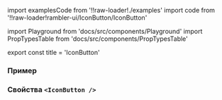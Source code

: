 import examplesCode from '!!raw-loader!./examples'
import code from '!!raw-loader!rambler-ui/IconButton/IconButton'

import Playground from 'docs/src/components/Playground'
import PropTypesTable from 'docs/src/components/PropTypesTable'

export const title = 'IconButton'

### Пример
<Playground code={examplesCode} />

### Свойства `<IconButton />`
<PropTypesTable code={code} />
